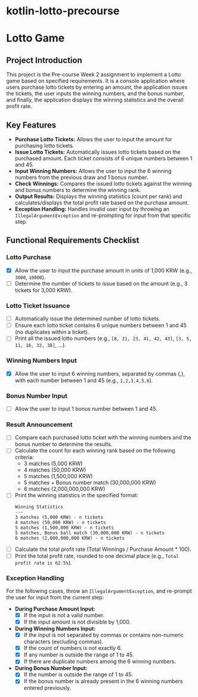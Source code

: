 # kotlin-lotto-precourse

# Lotto Game

## Project Introduction

This project is the Pre-course Week 2 assignment to implement a Lotto game based on specified requirements. It is a console application where users purchase lotto tickets by entering an amount, the application issues the tickets, the user inputs the winning numbers, and the bonus number, and finally, the application displays the winning statistics and the overall profit rate.

## Key Features

* **Purchase Lotto Tickets:** Allows the user to input the amount for purchasing lotto tickets.
* **Issue Lotto Tickets:** Automatically issues lotto tickets based on the purchased amount. Each ticket consists of 6 unique numbers between 1 and 45.
* **Input Winning Numbers:** Allows the user to input the 6 winning numbers from the previous draw and 1 bonus number.
* **Check Winnings:** Compares the issued lotto tickets against the winning and bonus numbers to determine the winning rank.
* **Output Results:** Displays the winning statistics (count per rank) and calculates/displays the total profit rate based on the purchase amount.
* **Exception Handling:** Handles invalid user input by throwing an `IllegalArgumentException` and re-prompting for input from that specific step.

## Functional Requirements Checklist

### Lotto Purchase

* [x] Allow the user to input the purchase amount in units of 1,000 KRW (e.g., `3000`, `10000`).
* [ ] Determine the number of tickets to issue based on the amount (e.g., 3 tickets for 3,000 KRW).

### Lotto Ticket Issuance

* [ ] Automatically issue the determined number of lotto tickets.
* [ ] Ensure each lotto ticket contains 6 unique numbers between 1 and 45 (no duplicates within a ticket).
* [ ] Print all the issued lotto numbers (e.g., `[8, 21, 23, 41, 42, 43]`, `[3, 5, 11, 16, 32, 38]`, ...).

### Winning Numbers Input

* [x] Allow the user to input 6 winning numbers, separated by commas (,), with each number between 1 and 45 (e.g., `1,2,3,4,5,6`).

### Bonus Number Input

* [ ] Allow the user to input 1 bonus number between 1 and 45.

### Result Announcement

* [ ] Compare each purchased lotto ticket with the winning numbers and the bonus number to determine the results.
* [ ] Calculate the count for each winning rank based on the following criteria:
    * 3 matches (5,000 KRW)
    * 4 matches (50,000 KRW)
    * 5 matches (1,500,000 KRW)
    * 5 matches + Bonus number match (30,000,000 KRW)
    * 6 matches (2,000,000,000 KRW)
* [ ] Print the winning statistics in the specified format:
    ```
    Winning Statistics
    ---
    3 matches (5,000 KRW) - n tickets
    4 matches (50,000 KRW) - n tickets
    5 matches (1,500,000 KRW) - n tickets
    5 matches, Bonus ball match (30,000,000 KRW) - n tickets
    6 matches (2,000,000,000 KRW) - n tickets
    ```
* [ ] Calculate the total profit rate (Total Winnings / Purchase Amount * 100).
* [ ] Print the total profit rate, rounded to one decimal place (e.g., `Total profit rate is 62.5%`).

### Exception Handling

For the following cases, throw an `IllegalArgumentException`, and re-prompt the user for input from the current step:

* **During Purchase Amount Input:**
    * [x] If the input is not a valid number.
    * [x] If the input amount is not divisible by 1,000.
* **During Winning Numbers Input:**
    * [x] If the input is not separated by commas or contains non-numeric characters (excluding commas).
    * [x] If the count of numbers is not exactly 6.
    * [x] If any number is outside the range of 1 to 45.
    * [x] If there are duplicate numbers among the 6 winning numbers.
* **During Bonus Number Input:**
    * [x] If the number is outside the range of 1 to 45.
    * [x] If the bonus number is already present in the 6 winning numbers entered previously.